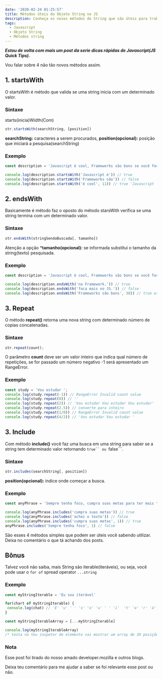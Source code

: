 ```yaml
---
date: '2020-02-24 01:25:57'
title: Métodos úteis do Objeto String no JS
description: Conheça os novos métodos de String que são úteis para trabalhar no dia a dia.
tags:
  - Javascript
  - Objeto String
  - Métodos string
---
```

***Estou de volta com mais um post da serie dicas rápidas de Javascript(JS Quick Tips).***

Vou falar sobre 4 não tão novos métodos assim.

## 1. startsWith 
O startsWith é método que valida se uma string inicia com um determinado valor.

### Sintaxe
starts(inicia)Width(Com)
```javascript
str.startsWith(searchString, [position])
```
**searchString:** caracteres a serem procurados, **position(opcional):** posição que iniciará a pesquisa(searchString)

### Exemplo
```javascript
const description = 'Javascript é cool, Frameworks são bons se você foca mais no JS do que no Framework.'

console.log(description.startsWith('Javascript é')) // true
console.log(description.startsWith('Frameworks são')) // false
console.log(description.startsWith('é cool', 11)) // true 'Javascript ' são 11 posições devido ao espaço que também é um caracter.
```

## 2. endsWith
Basicamente é método faz o oposto do método starsWith verifica se uma string termina com um determinado valor.

### Sintaxe
```javascript
str.endsWith(stringSendoBuscada[, tamanho])
```
Atenção a opção ***tamanho(opcional):** se informada substitui o tamanho da string(texto) pesquisada.

### Exemplo
```javascript
const description = 'Javascript é cool, Frameworks são bons se você foca mais no JS do que no Framework.'

console.log(description.endsWith('no Framework.')) // true
console.log(description.endsWith('foca mais no JS.')) // false
console.log(description.endsWith('Frameworks são bons', 38)) // true esse 38 é length do texto até a palavra 'bons'
```

## 3. Repeat
O método **repeat()** retorna uma nova string com determinado número de copias concatenadas.

### Sintaxe
```javascript
str.repeat(count);
```
O parâmetro **count** deve ser um valor inteiro que indica qual número de repetições, se for passado um número negativo -1 será apresentado um RangeError.

### Exemplo
```javascript
const study = 'Vou estudar ';
console.log(study.repeat(-1)) // RangeError Invalid count value
console.log(study.repeat(0)) // ''
console.log(study.repeat(2)) // 'Vou estudar Vou estudar Vou estudar'
console.log(study.repeat(2.5)) // converte para inteiro
console.log(study.repeat(1/0)) // RangeError Invalid count value
console.log(study.repeat(4/2)) // 'Vou estudar Vou estudar '
```

## 3. Include
Com método **include()** você faz uma busca em uma string para saber se a string tem determinado valor retornando ```true`` ou ```false```.

### Sintaxe
```javascript
str.includes(searchString[, position])
```
**position(opcional):** índice onde começar a busca.

### Exemplo
```javascript
const anyPhrase = 'Sempre tenha foco, cumpra suas metas para ter mais tempo para sua vida particular.'

console.log(anyPhrase.includes('cumpra suas metas')) // true
console.log(anyPhrase.includes('achei o texto')) // false
console.log(anyPhrase.includes('cumpra suas metas', 1)) // true
anyPhrase.includes('Sempre tenha foco', 1) // false
```

São esses 4 métodos simples que podem ser úteis você sabendo utilizar. Deixa no comentário o que tá achando dos posts.

## Bônus
Talvez você não saiba, mais String são iterable(iteráveis), ou seja, você pode usar o ```for of``` spread operator ```...string```

### Exemplo
```javascript
const myStringIterable = 'Eu sou iterável'

for(chart of myStringIterable) {
 console.log(chat) // 'E' 'u' ' ' 's' 'o' 'u' ' ' 'i'  't' 'e' 'r' 'á' 'v' 'e' 'l'
}

const myStringIterableArray = [...myStringIterable]

console.log(myStringIterableArray)
/* testa no teu inspetor de elemento vai mostrar um array de 39 posições, que não vou escrever aqui por já escrevi de mais nesse post \0/.*/

```

### Nota
Esse post foi tirado do nosso amado developer.mozilla e outros blogs.

Deixa teu comentário para me ajudar a saber se foi relevante esse post ou não.
